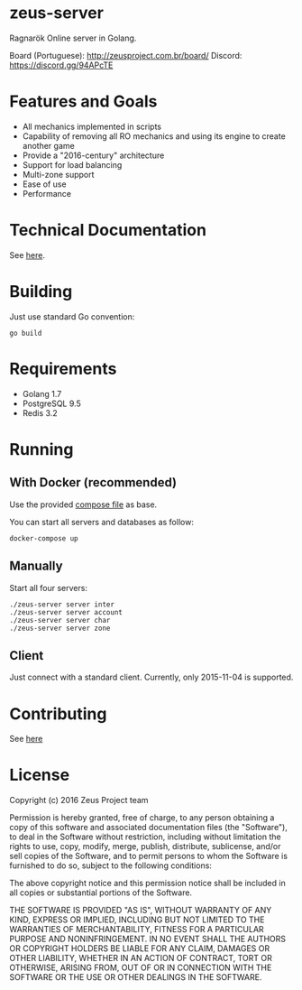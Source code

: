 # zeus-server
Ragnarök Online server in Golang.

Board (Portuguese): http://zeusproject.com.br/board/
Discord: https://discord.gg/94APcTE

# Features and Goals

* All mechanics implemented in scripts
* Capability of removing all RO mechanics and using its engine to create another game
* Provide a "2016-century" architecture
* Support for load balancing
* Multi-zone support
* Ease of use
* Performance

# Technical Documentation

See [here](docs/index.md).

# Building

Just use standard Go convention:

    go build

# Requirements

* Golang 1.7
* PostgreSQL 9.5
* Redis 3.2

# Running

## With Docker (recommended)

Use the provided [compose file](docker-compose.yml) as base.

You can start all servers and databases as follow:

    docker-compose up

## Manually

Start all four servers:

    ./zeus-server server inter
    ./zeus-server server account
    ./zeus-server server char
    ./zeus-server server zone

## Client

Just connect with a standard client. Currently, only 2015-11-04 is supported.

# Contributing

See [here](CONTRIBUTING.md)

# License

Copyright (c) 2016 Zeus Project team

Permission is hereby granted, free of charge, to any person obtaining a copy of this software and associated documentation files (the "Software"), to deal in the Software without restriction, including without limitation the rights to use, copy, modify, merge, publish, distribute, sublicense, and/or sell copies of the Software, and to permit persons to whom the Software is furnished to do so, subject to the following conditions:

The above copyright notice and this permission notice shall be included in all copies or substantial portions of the Software.

THE SOFTWARE IS PROVIDED "AS IS", WITHOUT WARRANTY OF ANY KIND, EXPRESS OR IMPLIED, INCLUDING BUT NOT LIMITED TO THE WARRANTIES OF MERCHANTABILITY, FITNESS FOR A PARTICULAR PURPOSE AND NONINFRINGEMENT. IN NO EVENT SHALL THE AUTHORS OR COPYRIGHT HOLDERS BE LIABLE FOR ANY CLAIM, DAMAGES OR OTHER LIABILITY, WHETHER IN AN ACTION OF CONTRACT, TORT OR OTHERWISE, ARISING FROM, OUT OF OR IN CONNECTION WITH THE SOFTWARE OR THE USE OR OTHER DEALINGS IN THE SOFTWARE.

